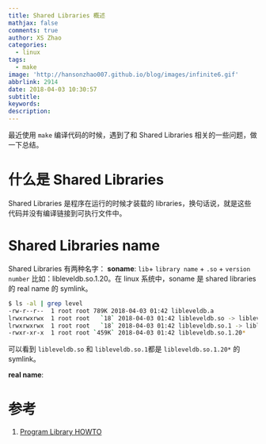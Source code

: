 ```yaml
---
title: Shared Libraries 概述
mathjax: false
comments: true
author: XS Zhao
categories:
  - linux
tags:
  - make
image: 'http://hansonzhao007.github.io/blog/images/infinite6.gif'
abbrlink: 2914
date: 2018-04-03 10:30:57
subtitle:
keywords:
description:
---
```


最近使用 `make` 编译代码的时候，遇到了和 Shared Libraries 相关的一些问题，做一下总结。

# 什么是 Shared Libraries
Shared Libraries 是程序在运行的时候才装载的 libraries，换句话说，就是这些代码并没有编译链接到可执行文件中。

# Shared Libraries name
Shared Libraries 有两种名字：
**soname**: `lib`+ `library name` + `.so` + `version number`
比如：libleveldb.so.1.20。在 linux 系统中，soname 是 shared libraries 的 real name 的 symlink。

```bash soname示例
$ ls -al | grep level
-rw-r--r--  1 root root 789K 2018-04-03 01:42 libleveldb.a
lrwxrwxrwx  1 root root   `18` 2018-04-03 01:42 libleveldb.so -> libleveldb.so.1.20*
lrwxrwxrwx  1 root root   `18` 2018-04-03 01:42 libleveldb.so.1 -> libleveldb.so.1.20*
-rwxr-xr-x  1 root root `459K` 2018-04-03 01:42 libleveldb.so.1.20*
```
<!-- more -->
可以看到 `libleveldb.so` 和 `libleveldb.so.1`都是 `libleveldb.so.1.20*` 的 symlink。

**real name**: 

# 参考
1. [Program Library HOWTO](http://www.tldp.org/HOWTO/Program-Library-HOWTO/shared-libraries.html)
